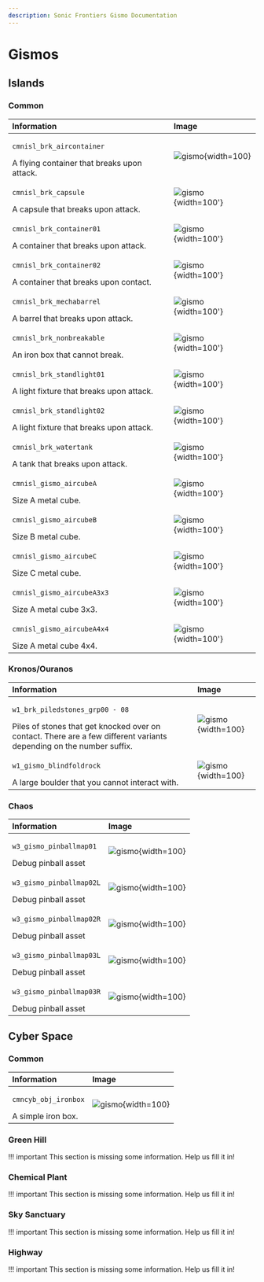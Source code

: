 ```yaml
---
description: Sonic Frontiers Gismo Documentation
---
```


# Gismos

## Islands

### Common

| Information               |   Image                          |
| :------------------------ | :--------------------------------|
| <p style="text-align: justify;">`cmnisl_brk_aircontainer` <div> A flying container that breaks upon attack.|![gismo](assets/gismos/cmnisl_brk_aircontainer.jpg){width=100}
| <p style="text-align: justify;">`cmnisl_brk_capsule`      <div> A capsule that breaks upon attack.|![gismo](assets/gismos/cmnisl_brk_capsule.jpg){width=100'}
| <p style="text-align: justify;">`cmnisl_brk_container01`  <div> A container that breaks upon attack.|![gismo](assets/gismos/cmnisl_brk_container01.jpg){width=100'}
| <p style="text-align: justify;">`cmnisl_brk_container02`  <div> A container that breaks upon contact.|![gismo](assets/gismos/cmnisl_brk_container02.jpg){width=100'}
| <p style="text-align: justify;">`cmnisl_brk_mechabarrel`  <div> A barrel that breaks upon attack.|![gismo](assets/gismos/cmnisl_brk_mechabarrel.jpg){width=100'}
| <p style="text-align: justify;">`cmnisl_brk_nonbreakable` <div> An iron box that cannot break.|![gismo](assets/gismos/cmnisl_brk_nonbreakable.jpg){width=100'}
| <p style="text-align: justify;">`cmnisl_brk_standlight01` <div> A light fixture that breaks upon attack.|![gismo](assets/gismos/cmnisl_brk_standlight01.jpg){width=100'}
| <p style="text-align: justify;">`cmnisl_brk_standlight02` <div> A light fixture that breaks upon attack.|![gismo](assets/gismos/cmnisl_brk_standlight02.jpg){width=100'}
| <p style="text-align: justify;">`cmnisl_brk_watertank`    <div> A tank that breaks upon attack.|![gismo](assets/gismos/cmnisl_brk_watertank.jpg){width=100'}
| <p style="text-align: justify;">`cmnisl_gismo_aircubeA`   <div> Size A metal cube.|![gismo](assets/gismos/cmnisl_gismo_aircubeA.jpg){width=100'}
| <p style="text-align: justify;">`cmnisl_gismo_aircubeB`   <div> Size B metal cube.|![gismo](assets/gismos/cmnisl_gismo_aircubeB.jpg){width=100'}
| <p style="text-align: justify;">`cmnisl_gismo_aircubeC`   <div> Size C metal cube.|![gismo](assets/gismos/cmnisl_gismo_aircubeC.jpg){width=100'}
| <p style="text-align: justify;">`cmnisl_gismo_aircubeA3x3`<div> Size A metal cube 3x3.|![gismo](assets/gismos/cmnisl_gismo_aircubeA3x3.jpg){width=100'}
| <p style="text-align: justify;">`cmnisl_gismo_aircubeA4x4`<div> Size A metal cube 4x4.|![gismo](assets/gismos/cmnisl_gismo_aircubeA4x4.jpg){width=100'}

### Kronos/Ouranos
| Information               |   Image                          |
| :------------------------ | :--------------------------------|
| <p style="text-align: justify;">`w1_brk_piledstones_grp00 - 08` <div> Piles of stones that get knocked over on contact. There are a few different variants depending on the number suffix.|![gismo](assets/gismos/w1_brk_piledstones_grp00.jpg){width=100}
| <p style="text-align: justify;">`w1_gismo_blindfoldrock` <div> A large boulder that you cannot interact with. |![gismo](assets/gismos/w1_gismo_blindfoldrock.jpg){width=100}

### Chaos
| Information               |   Image                          |
| :------------------------ | :--------------------------------|
| <p style="text-align: justify;">`w3_gismo_pinballmap01`  <div> Debug pinball asset|![gismo](assets/gismos/w3_gismo_pinballmap01.jpg){width=100}
| <p style="text-align: justify;">`w3_gismo_pinballmap02L` <div> Debug pinball asset|![gismo](assets/gismos/w3_gismo_pinballmap02L.jpg){width=100}
| <p style="text-align: justify;">`w3_gismo_pinballmap02R` <div> Debug pinball asset|![gismo](assets/gismos/w3_gismo_pinballmap02R.jpg){width=100}
| <p style="text-align: justify;">`w3_gismo_pinballmap03L` <div> Debug pinball asset|![gismo](assets/gismos/w3_gismo_pinballmap03L.jpg){width=100}
| <p style="text-align: justify;">`w3_gismo_pinballmap03R` <div> Debug pinball asset|![gismo](assets/gismos/w3_gismo_pinballmap03R.jpg){width=100}

## Cyber Space

### Common

| Information               |   Image                          |
| :------------------------ | :--------------------------------|
| <p style="text-align: justify;">`cmncyb_obj_ironbox` <div> A simple iron box. |![gismo](assets/gismos/cmncyb_obj_ironbox.jpg){width=100}

### Green Hill
!!! important
    This section is missing some information. Help us fill it in!
### Chemical Plant
!!! important
    This section is missing some information. Help us fill it in!
### Sky Sanctuary
!!! important
    This section is missing some information. Help us fill it in!
### Highway
!!! important
    This section is missing some information. Help us fill it in!